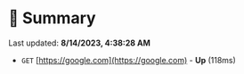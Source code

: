 # 📖 Summary
Last updated: **8/14/2023, 4:38:28 AM**

- `GET` [https://google.com](https://google.com) - **Up** (118ms)
